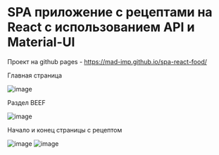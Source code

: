 # SPA приложение с рецептами на React с использованием API и Material-UI

Проект на github pages - https://mad-imp.github.io/spa-react-food/

Главная страница

![image](https://user-images.githubusercontent.com/60294415/156781984-73188d1e-cf2a-4396-a98a-c521f8f774f0.png)

Раздел BEEF

![image](https://user-images.githubusercontent.com/60294415/156782358-11c05d27-9c00-48ad-a59a-82b03e2d6a7f.png)

Начало и конец страницы с рецептом

![image](https://user-images.githubusercontent.com/60294415/156782462-36d40fb6-b791-49c8-947d-53caecf33e4f.png)
![image](https://user-images.githubusercontent.com/60294415/156782521-26fa9ba3-9cad-4838-9f44-2fe31e21df11.png)

